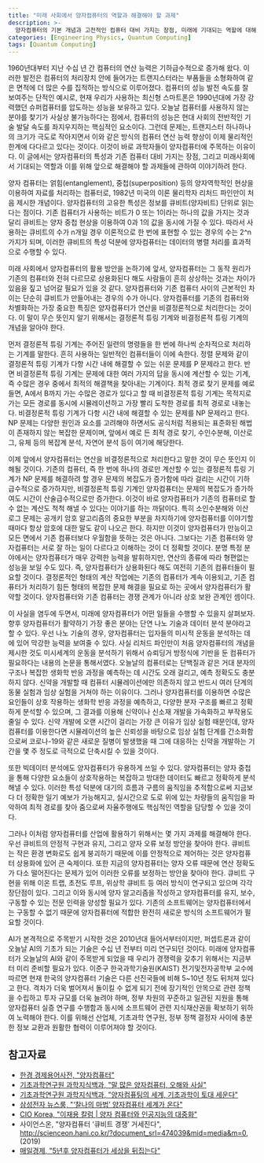```yaml
---
title: "미래 사회에서 양자컴퓨터의 역할과 해결해야 할 과제"
description: >-
  양자컴퓨터의 기본 개념과 고전적인 컴퓨터 대비 가지는 장점, 미래에 기대되는 역할에 대해 알아보고, 한국에서 양자컴퓨터 시대에 미리 대비해야 할 필요성을 고찰한다. 이 글은 필자가 고등학교 2학년일 때 작성했던 에세이이다. 
categories: [Engineering Physics, Quantum Computing]
tags: [Quantum Computing]
---
```


1960년대부터 지난 수십 년 간 컴퓨터의 연산 능력은 기하급수적으로 증가해 왔다. 이러한 발전은 컴퓨터의 처리장치 안에 들어가는 트랜지스터라는 부품들을 소형화하여 같은 면적에 더 많은 수를 집적하는 방식으로 이루어졌다. 컴퓨터의 성능 발전 속도를 잘 보여주는 단적인 예시로, 현재 우리가 사용하는 최신형 스마트폰은 1990년대에 가장 강력했던 슈퍼컴퓨터를 압도하는 성능을 보유하고 있다. 오늘날 컴퓨터를 사용하지 않는 분야를 찾기가 사실상 불가능하다는 점에서, 컴퓨터의 성능은 현대 사회의 전반적인 기술 발달 속도를 좌지우지하는 핵심적인 요소이다. 그런데 문제는, 트랜지스터 하나하나의 크기가 극도로 작아지면서 이와 같은 방식의 컴퓨터 연산 능력 향상이 이제 물리적인 한계에 다다르고 있다는 것이다. 이것이 바로 과학자들이 양자컴퓨터에 주목하는 이유이다. 이 글에서는 양자컴퓨터의 특성과 기존 컴퓨터 대비 가지는 장점, 그리고 미래사회에서 기대되는 역할과 이를 위해 앞으로 해결해야 할 과제들에 관하여 이야기하려 한다.

양자 컴퓨터는 얽힘(entanglement), 중첩(superposition) 등의 양자역학적인 현상을 이용하여 자료를 처리하는 컴퓨터로, 1982년 미국의 이론 물리학자 리처드 파인만이 처음 제시한 개념이다. 
양자컴퓨터의 고유한 특성은 정보를 큐비트(양자비트) 단위로 읽는다는 점이다. 기존 컴퓨터가 사용하는 비트가 0 또는 1이라는 하나의 값을 가지는 것과 달리 큐비트는 양자 중첩 현상을 이용하여 0과 1의 값을 동시에 가질 수 있다. 따라서 사용하는 큐비트의 수가 n개일 경우 이론적으로 한 번에 표현할 수 있는 경우의 수는 2^n가지가 되며, 이러한 큐비트의 특성 덕분에 양자컴퓨터는 데이터의 병렬 처리를 효과적으로 수행할 수 있다. 

미래 사회에서 양자컴퓨터의 활용 방안을 논하기에 앞서, 양자컴퓨터는 그 동작 원리가 기존의 컴퓨터와 전혀 다르므로 상용화된다 해도 사람들이 흔히 상상하는 것과는 차이가 있음을 짚고 넘어갈 필요가 있을 것 같다. 양자컴퓨터와 기존 컴퓨터 사이의 근본적인 차이는 단순히 큐비트가 만들어내는 경우의 수가 아니다. 양자컴퓨터를 기존의 컴퓨터와 차별화하는 가장 중요한 특징은 양자컴퓨터가 연산을 비결정론적으로 처리한다는 것이다. 이 말이 무슨 뜻인지 알기 위해서는 결정론적 튜링 기계와 비결정론적 튜링 기계의 개념을 알아야 한다. 

먼저 결정론적 튜링 기계는 주어진 일련의 명령들을 한 번에 하나씩 순차적으로 처리하는 기계를 말한다. 흔히 사용하는 일반적인 컴퓨터들이 이에 속한다. 정렬 문제와 같이 결정론적 튜링 기계가 다항 시간 내에 해결할 수 있는 쉬운 문제를 P 문제라고 한다. 
반면 비결정론적 튜링 기계는 문제에 대한 여러 가지의 답을 동시에 계산할 수 있는 기계, 즉 수많은 경우 중에서 최적의 해결책을 찾아내는 기계이다. 최적 경로 찾기 문제를 예로 들면, A에서 B까지 가는 수많은 경로가 있다고 할 때 비결정론적 튜링 기계는 목적지로 가는 모든 경로를 동시에 시뮬레이션하고 가장 빨리 도착한 경로를 최적 경로로 내놓는다. 비결정론적 튜링 기계가 다항 시간 내에 해결할 수 있는 문제를 NP 문제라고 한다. 
NP 문제는 다양한 원인과 요소를 고려해야 하면서도 공식처럼 적용되는 표준화된 해법이 존재하지 않는 복잡한 문제이며, 앞에서 예로 든 최적 경로 찾기, 수인수분해, 이산로그, 유체 등의 복잡계 분석, 자연어 분석 등이 여기에 해당한다.

이제 앞에서 양자컴퓨터는 연산을 비결정론적으로 처리한다고 말한 것이 무슨 뜻인지 이해될 것이다. 기존의 컴퓨터, 즉 한 번에 하나의 경로만 계산할 수 있는 결정론적 튜링 기계가 NP 문제를 해결하려 할 경우 문제의 복잡도가 증가함에 따라 걸리는 시간이 기하급수적으로 증가하지만, 비결정론적 튜링 기계인 양자컴퓨터는 문제의 복잡도가 증가하여도 시간이 산술급수적으로만 증가한다. 이것이 바로 양자컴퓨터가 기존의 컴퓨터로 할 수 없는 계산도 척척 해낼 수 있다는 이야기를 하는 까닭이다. 특히 소인수분해와 이산 로그 문제는 공개키 암호 알고리즘의 중요한 부분을 차지하기에 양자컴퓨터를 이야기할 때마다 항상 암호에 대한 말도 같이 나오곤 한다.
하지만 이것이 양자컴퓨터가 만능이고 모든 면에서 기존 컴퓨터보다 우월함을 뜻하는 것은 아니다. 그보다는 기존 컴퓨터와 양자컴퓨터는 서로 잘 하는 일이 다르다고 이해하는 것이 더 정확할 것이다. 분명 특정 분야에서는 양자컴퓨터가 매우 강력한 능력을 발휘하지만, 연산의 종류에 따라 형편없는 성능을 보일 수도 있다. 즉, 양자컴퓨터가 상용화된다 해도 여전히 기존의 컴퓨터들이 필요할 것이다. 
결정론적인 형태의 계산 작업에는 기존의 컴퓨터가 계속 이용되고, 기존 컴퓨터가 처리하기 힘든 형태의 복잡한 문제 해결을 필요로 하는 곳에서 양자컴퓨터가 활약할 것이다. 양자컴퓨터와 기존 컴퓨터는 경쟁 관계가 아니라 상호 보완 관계인 셈이다.

이 사실을 염두에 두면서, 미래에 양자컴퓨터가 어떤 일들을 수행할 수 있을지 살펴보자. 향후 양자컴퓨터가 활약하기 가장 좋은 분야는 단연 나노 기술과 데이터 분석 분야라고 할 수 있다. 우선 나노 기술의 경우, 양자컴퓨터는 입자들의 미시적 운동을 분석하는 데에 있어 막강한 능력을 보여줄 수 있다. 사실 리처드 파인만이 처음 양자컴퓨터의 개념을 제시한 것도 미시세계의 운동을 분석하기 위해서 슈뢰딩거 방정식에 기반을 둔 컴퓨터가 필요하다는 내용의 논문을 통해서였다. 
오늘날의 컴퓨터로는 단백질과 같은 거대 분자의 구조나 복잡한 생화학 반응 과정을 예측하는 데 시간도 오래 걸리고, 예측 정확도도 충분하지 않다. 신약을 개발할 때 컴퓨터 시뮬레이션에만 의존하지 않고 반드시 여러 단계의 동물 실험과 임상 실험을 거쳐야 하는 이유이다. 그러나 양자컴퓨터를 이용하면 수많은 요인들이 상호 작용하는 생화학 반응 과정을 예측하고, 다양한 분자 구조를 빠르고 정확하게 분석할 수 있으며, 그 결과를 이용해 신약이나 신소재 개발을 가속화하고 부작용도 줄일 수 있다. 신약 개발에 오랜 시간이 걸리는 가장 큰 이유가 임상 실험 때문인데, 양자컴퓨터를 이용한다면 시뮬레이션의 높은 신뢰성을 바탕으로 임상 실험 단계를 간소화함으로써 코로나-19와 같은 새로운 질병이 발생했을 때 그에 대응하는 신약을 개발하는 기간을 몇 주 정도로 극적으로 단축시킬 수 있을 것이다.

또한 빅데이터 분석에도 양자컴퓨터가 유용하게 쓰일 수 있다. 양자컴퓨터는 양자 중첩을 통해 다양한 요소들이 상호작용하는 복잡하고 방대한 데이터도 빠르고 정확하게 분석해낼 수 있다. 이러한 특성 덕분에 대기의 흐름과 구름의 움직임을 추적함으로써 지금보다 더 정확한 일기 예보가 가능해지고, 실시간으로 도로 위에 있는 차량들의 움직임을 파악하여 최적 경로를 찾아 줌으로써 자율주행에도 핵심적인 역할을 담당할 수 있을 것이다. 

그러나 이처럼 양자컴퓨터를 산업에 활용하기 위해서는 몇 가지 과제를 해결해야 한다. 우선 큐비트의 안정적 구현과 유지, 그리고 양자 오류 보정 방안을 찾아야 한다. 큐비트는 작은 환경 변화로도 쉽게 붕괴하기 때문에 이를 안정적으로 제어하는 것은 양자컴퓨터 상용화에 있어 큰 숙제이다. 또한 지금의 양자컴퓨터는 양자 오류 때문에 연산 정확도가 다소 떨어진다는 문제가 있어 이러한 오류를 보정하는 방안을 찾아야 한다. 큐비트 구현을 위해 이온 트랩, 초전도 루프, 위상학 큐비트 등 여러 방식이 연구되고 있으며 각각 장단점이 있다.
그리고 이와 동시에 양자 알고리즘을 작성하고 양자컴퓨터를 유지, 보수, 구동할 수 있는 전문 인력을 양성할 필요가 있다. 기존의 소프트웨어는 양자컴퓨터에서는 구동할 수 없기 때문에 양자컴퓨터에 적합한 완전히 새로운 방식의 소프트웨어가 필요할 것이다.

AI가 본격적으로 주목받기 시작한 것은 2010년대 들어서부터이지만, 퍼셉트론과 같이 오늘날 AI의 기초가 되는 기술은 수십 년 전부터 미리 연구되던 것이다. 미래에 양자컴퓨터가 오늘날의 AI와 같이 주목받게 되었을 때 우리가 경쟁력을 갖추기 위해서는 지금부터 미리 준비할 필요가 있다.
이준구 한국과학기술원(KAIST) 전기및전자공학부 교수에 따르면 현재 한국의 양자컴퓨터 기술은 다른 선진국들에 비해 5~10년 정도 뒤처져 있다고 한다. 격차가 더욱 벌어져서 돌이킬 수 없게 되기 전에 장기적인 안목으로 관련 정책을 수립하고 투자 규모를 더욱 늘려야 하며, 정부 차원의 꾸준하고 일관된 지원을 통해 양자컴퓨터 실증 연구를 수행함과 동시에 소프트웨어 관련 지식재산권을 확보하기 위하여 노력해야 한다. 이를 위해선 산업체, 기초과학 연구원, 정부 정책 결정자 사이에 충분한 정보 교환과 원활한 협력이 이루어져야 할 것이다.

## 참고자료
- [한경 경제용어사전, "양자컴퓨터"](https://dic.hankyung.com/economy/view/?seq=11787)
- [기초과학연구원 과학지식백과, "말 많은 양자컴퓨터, 오해와 사실"](https://www.ibs.re.kr/cop/bbs/BBSMSTR_000000000901/selectBoardArticle.do?nttId=14100)
- [기초과학연구원 과학지식백과, "양자컴퓨팅의 세계, 기초과학이 토대 세운다"](https://www.ibs.re.kr/cop/bbs/BBSMSTR_000000000901/selectBoardArticle.do?nttId=14274)
- [삼성전자 뉴스룸, "‘찰나의 마법’ 양자컴퓨터 세계가 온다"](https://news.samsung.com/kr/찰나의-마법-양자컴퓨터-세계가-온다)
- [CIO Korea, "이재용 칼럼 \| 양자 컴퓨터와 인공지능의 대중화"](https://www.ciokorea.com/news/38257)
- 사이언스온, "양자컴퓨터 ‘큐비트 경쟁’ 거세진다", http://scienceon.hani.co.kr/?document_srl=474039&mid=media&m=0, (2019)
- [매일경제, "5년후 양자컴퓨터가 세상을 뒤집는다"](https://www.mk.co.kr/news/business/view/2018/08/515351/)
